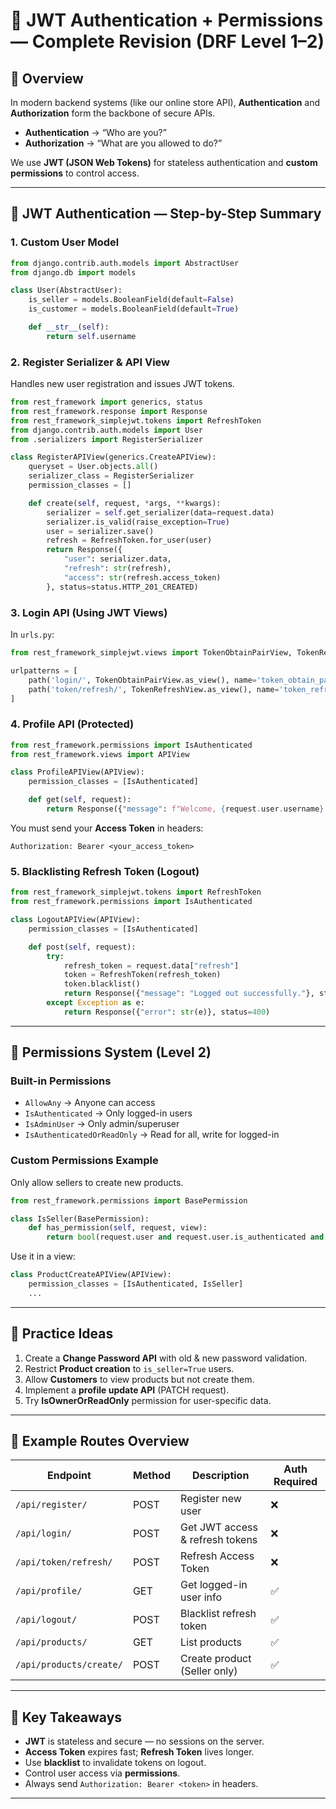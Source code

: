 # 🧠 JWT Authentication + Permissions — Complete Revision (DRF Level 1–2)

## 🚀 Overview
In modern backend systems (like our online store API), **Authentication** and **Authorization** form the backbone of secure APIs.

- **Authentication** → “Who are you?”  
- **Authorization** → “What are you allowed to do?”

We use **JWT (JSON Web Tokens)** for stateless authentication and **custom permissions** to control access.

---

## 🔑 JWT Authentication — Step-by-Step Summary

### 1. Custom User Model
```python
from django.contrib.auth.models import AbstractUser
from django.db import models

class User(AbstractUser):
    is_seller = models.BooleanField(default=False)
    is_customer = models.BooleanField(default=True)

    def __str__(self):
        return self.username
```

### 2. Register Serializer & API View
Handles new user registration and issues JWT tokens.

```python
from rest_framework import generics, status
from rest_framework.response import Response
from rest_framework_simplejwt.tokens import RefreshToken
from django.contrib.auth.models import User
from .serializers import RegisterSerializer

class RegisterAPIView(generics.CreateAPIView):
    queryset = User.objects.all()
    serializer_class = RegisterSerializer
    permission_classes = []

    def create(self, request, *args, **kwargs):
        serializer = self.get_serializer(data=request.data)
        serializer.is_valid(raise_exception=True)
        user = serializer.save()
        refresh = RefreshToken.for_user(user)
        return Response({
            "user": serializer.data,
            "refresh": str(refresh),
            "access": str(refresh.access_token)
        }, status=status.HTTP_201_CREATED)
```

### 3. Login API (Using JWT Views)
In `urls.py`:
```python
from rest_framework_simplejwt.views import TokenObtainPairView, TokenRefreshView

urlpatterns = [
    path('login/', TokenObtainPairView.as_view(), name='token_obtain_pair'),
    path('token/refresh/', TokenRefreshView.as_view(), name='token_refresh'),
]
```

### 4. Profile API (Protected)
```python
from rest_framework.permissions import IsAuthenticated
from rest_framework.views import APIView

class ProfileAPIView(APIView):
    permission_classes = [IsAuthenticated]

    def get(self, request):
        return Response({"message": f"Welcome, {request.user.username}!"})
```

You must send your **Access Token** in headers:
```
Authorization: Bearer <your_access_token>
```

### 5. Blacklisting Refresh Token (Logout)
```python
from rest_framework_simplejwt.tokens import RefreshToken
from rest_framework.permissions import IsAuthenticated

class LogoutAPIView(APIView):
    permission_classes = [IsAuthenticated]

    def post(self, request):
        try:
            refresh_token = request.data["refresh"]
            token = RefreshToken(refresh_token)
            token.blacklist()
            return Response({"message": "Logged out successfully."}, status=200)
        except Exception as e:
            return Response({"error": str(e)}, status=400)
```

---

## 🧩 Permissions System (Level 2)

### Built-in Permissions
- `AllowAny` → Anyone can access
- `IsAuthenticated` → Only logged-in users
- `IsAdminUser` → Only admin/superuser
- `IsAuthenticatedOrReadOnly` → Read for all, write for logged-in

### Custom Permissions Example
Only allow sellers to create new products.

```python
from rest_framework.permissions import BasePermission

class IsSeller(BasePermission):
    def has_permission(self, request, view):
        return bool(request.user and request.user.is_authenticated and request.user.is_seller)
```

Use it in a view:
```python
class ProductCreateAPIView(APIView):
    permission_classes = [IsAuthenticated, IsSeller]
    ...
```

---

## 🧠 Practice Ideas
1. Create a **Change Password API** with old & new password validation.
2. Restrict **Product creation** to `is_seller=True` users.
3. Allow **Customers** to view products but not create them.
4. Implement a **profile update API** (PATCH request).
5. Try **IsOwnerOrReadOnly** permission for user-specific data.

---

## 🔗 Example Routes Overview

| Endpoint | Method | Description | Auth Required |
|-----------|---------|-------------|----------------|
| `/api/register/` | POST | Register new user | ❌ |
| `/api/login/` | POST | Get JWT access & refresh tokens | ❌ |
| `/api/token/refresh/` | POST | Refresh Access Token | ❌ |
| `/api/profile/` | GET | Get logged-in user info | ✅ |
| `/api/logout/` | POST | Blacklist refresh token | ✅ |
| `/api/products/` | GET | List products | ✅ |
| `/api/products/create/` | POST | Create product (Seller only) | ✅ |

---

## 🎯 Key Takeaways
- **JWT** is stateless and secure — no sessions on the server.
- **Access Token** expires fast; **Refresh Token** lives longer.
- Use **blacklist** to invalidate tokens on logout.
- Control user access via **permissions**.
- Always send `Authorization: Bearer <token>` in headers.

---